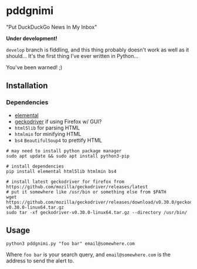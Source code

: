 # pddgnimi

"Put DuckDuckGo News In My Inbox"

**Under development!**

`develop` branch is fiddling, and this thing probably doesn't work as well as it should... It's the first thing I've ever written in Python...

You've been warned! ;)


## Installation

### Dependencies

- [elemental](https://github.com/red-and-black/elemental)
- [geckodriver](https://github.com/mozilla/geckodriver/releases/latest) if using Firefox w/ GUI?
- `html5lib` for parsing HTML
- `htmlmin` for minifying HTML
- `bs4` `BeautifulSoup4` to prettify HTML


```
# may need to install python package manager
sudo apt update && sudo apt install python3-pip

# install dependencies
pip install elemental html5lib htmlmin bs4

# install latest geckodriver for firefox from https://github.com/mozilla/geckodriver/releases/latest
# put it somewhere like /usr/bin or something else from $PATH
wget https://github.com/mozilla/geckodriver/releases/download/v0.30.0/geckodriver-v0.30.0-linux64.tar.gz
sudo tar -xf geckodriver-v0.30.0-linux64.tar.gz --directory /usr/bin/
```

## Usage

```
python3 pddgnimi.py "foo bar" email@somewhere.com
```

Where `foo bar` is your search query, and `email@somewhere.com` is the address to send the alert to.
